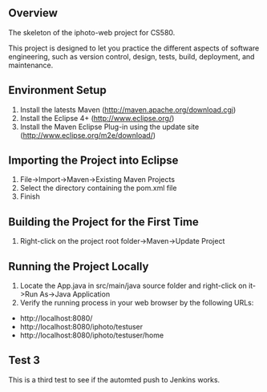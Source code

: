 Overview 
--------

The skeleton of the iphoto-web project for CS580. 

This project is designed to let you practice the different aspects of software engineering, such as version control, design, tests, build, deployment, and maintenance. 

Environment Setup
-----------------

1. Install the latests Maven (http://maven.apache.org/download.cgi)
2. Install the Eclipse 4+ (http://www.eclipse.org/)
3. Install the Maven Eclipse Plug-in using the update site (http://www.eclipse.org/m2e/download/)

Importing the Project into Eclipse
----------------------------------

1. File->Import->Maven->Existing Maven Projects
2. Select the directory containing the pom.xml file
3. Finish

Building the Project for the First Time
---------------------------------------
1. Right-click on the project root folder->Maven->Update Project

Running the Project Locally
----------------------------------------
1. Locate the App.java in src/main/java source folder and right-click on it->Run As->Java Application
2. Verify the running process in your web browser by the following URLs:

- http://localhost:8080/
- http://localhost:8080/iphoto/testuser
- http://localhost:8080/iphoto/testuser/home

Test 3
----------------------------------------
This is a third test to see if the automted push to Jenkins works.

